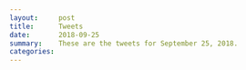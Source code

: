 ```yaml
---
layout:     post
title:      Tweets
date:       2018-09-25
summary:    These are the tweets for September 25, 2018.
categories:
---
```


